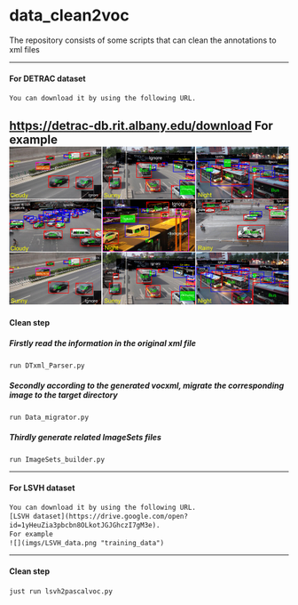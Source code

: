 # data_clean2voc
The repository consists of some scripts that can clean the annotations to xml files

---
#### For DETRAC dataset
```
You can download it by using the following URL.
```
https://detrac-db.rit.albany.edu/download
For example
![](imgs/DETRAC_data.png "training_data")
---
#### Clean step
##### Firstly read the information in the original xml file
```
run DTxml_Parser.py
```
##### Secondly according to the generated vocxml, migrate the corresponding image to the target directory
```
run Data_migrator.py
```
##### Thirdly generate related ImageSets files
```
run ImageSets_builder.py
```
---
#### For LSVH dataset
```
You can download it by using the following URL.
[LSVH dataset](https://drive.google.com/open?id=1yHeuZia3pbcbn8OLkotJGJGhczI7gM3e).
For example
![](imgs/LSVH_data.png "training_data")
```
---
#### Clean step
```
just run lsvh2pascalvoc.py
```
